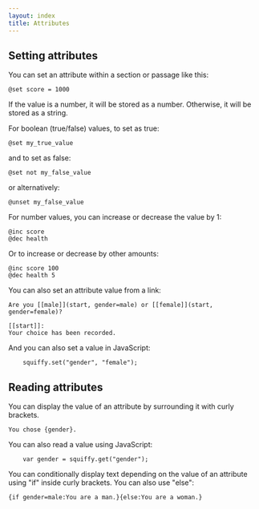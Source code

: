 ```yaml
---
layout: index
title: Attributes
---
```



Setting attributes
------------------

You can set an attribute within a section or passage like this:

    @set score = 1000

If the value is a number, it will be stored as a number. Otherwise, it will be stored as a string.

For boolean (true/false) values, to set as true:

    @set my_true_value
    
and to set as false:

    @set not my_false_value
    
or alternatively:

    @unset my_false_value
    
For number values, you can increase or decrease the value by 1:

    @inc score
    @dec health

Or to increase or decrease by other amounts:

	@inc score 100
	@dec health 5

You can also set an attribute value from a link:

```
Are you [[male]](start, gender=male) or [[female]](start, gender=female)?

[[start]]:
Your choice has been recorded.
```

And you can also set a value in JavaScript:

```
    squiffy.set("gender", "female");
```

Reading attributes
------------------

You can display the value of an attribute by surrounding it with curly brackets.

```
You chose {gender}.
```

You can also read a value using JavaScript:

```
    var gender = squiffy.get("gender");
```

You can conditionally display text depending on the value of an attribute using "if" inside curly brackets. You can also use "else":

```
{if gender=male:You are a man.}{else:You are a woman.}
```